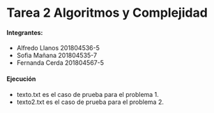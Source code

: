 # Tarea 2 Algoritmos y Complejidad

#### Integrantes:

- Alfredo Llanos 201804536-5
- Sofia Mañana 201804535-7
- Fernanda Cerda 201804567-5
    
#### Ejecución

- texto.txt es el caso de prueba para el problema 1.
- texto2.txt es el caso de prueba para el problema 2.
   